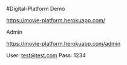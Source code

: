 #Digital-Platform
Demo 

https://movie-platform.herokuapp.com/

Admin

https://movie-platform.herokuapp.com/admin

User: test@test.com
Pass: 1234
